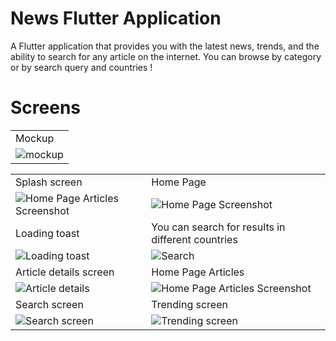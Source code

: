 # News Flutter Application

A Flutter application that provides you with the latest news, trends, and the ability to search for any article on the internet.
You can browse by category or by search query and countries !

# Screens
<table>
    <tr>
    <td>Mockup</td>
  </tr>
  <tr>
    <td><img src="https://github.com/Bahaa-eddine-MB/News-app/assets/78749320/d07f1eb0-4950-4841-95cd-09238bd3653a" alt="mockup"  ></td>
  </tr>
</table>
<table>
  <tr>
    <td>Splash screen</td>
    <td>Home Page</td>
  </tr>
  <tr>
    <td><img src="https://github.com/Bahaa-eddine-MB/News-app/assets/78749320/50c40506-dea2-4b36-8bf8-4e919304f5e6" alt="Home Page Articles Screenshot"></td>
    <td><img src="https://github.com/Bahaa-eddine-MB/News-app/assets/78749320/b4f87fe5-b9cd-4537-8adf-d7e2c9c37042" alt="Home Page Screenshot"></td>
  </tr>

  <tr>
    <tr>
    <td>Loading toast</td>
    <td>You can search for results in different countries</td>
    </tr>
    <td><img src="https://github.com/Bahaa-eddine-MB/News-app/assets/78749320/4eb4f2cc-c4ba-4eaf-8846-660e7bd4ad25" alt="Loading toast"></td>
    <td><img src="https://github.com/Bahaa-eddine-MB/News-app/assets/78749320/1a5be63f-e81e-4da1-a736-94f74b770f0d" alt="Search"></td>
  </tr>
  <tr>
    <tr>
      <td>Article details screen</td>
       <td>Home Page Articles</td>
    </tr>
    <td><img src="https://github.com/Bahaa-eddine-MB/News-app/assets/78749320/a5e531b0-95e6-484b-99bb-24f383e6b69c" alt="Article details" ></td>
       <td><img src="https://github.com/Bahaa-eddine-MB/News-app/assets/78749320/0b185e9f-8452-4549-9869-2e87a850fc0b" alt="Home Page Articles Screenshot"></td>
  </tr>
    <tr>
    <tr>
      <td>Search screen</td>
       <td>Trending screen</td>
    </tr>
    <td><img src="https://github.com/Bahaa-eddine-MB/News-app/assets/78749320/7adb37f4-bc97-4123-9a92-6d8cf0a179ff" alt="Search screen" ></td>
    <td><img src="https://github.com/Bahaa-eddine-MB/News-app/assets/78749320/84ac2817-7506-4778-9608-3a6ff9fa0f8d" alt="Trending screen"></td>
  </tr>
</table>


